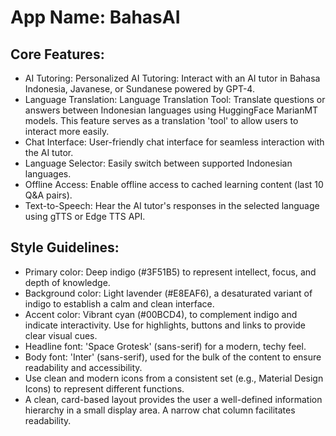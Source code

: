 # **App Name**: BahasAI

## Core Features:

- AI Tutoring: Personalized AI Tutoring: Interact with an AI tutor in Bahasa Indonesia, Javanese, or Sundanese powered by GPT-4.
- Language Translation: Language Translation Tool: Translate questions or answers between Indonesian languages using HuggingFace MarianMT models. This feature serves as a translation 'tool' to allow users to interact more easily.
- Chat Interface: User-friendly chat interface for seamless interaction with the AI tutor.
- Language Selector: Easily switch between supported Indonesian languages.
- Offline Access: Enable offline access to cached learning content (last 10 Q&A pairs).
- Text-to-Speech: Hear the AI tutor's responses in the selected language using gTTS or Edge TTS API.

## Style Guidelines:

- Primary color: Deep indigo (#3F51B5) to represent intellect, focus, and depth of knowledge.
- Background color: Light lavender (#E8EAF6), a desaturated variant of indigo to establish a calm and clean interface.
- Accent color: Vibrant cyan (#00BCD4), to complement indigo and indicate interactivity. Use for highlights, buttons and links to provide clear visual cues.
- Headline font: 'Space Grotesk' (sans-serif) for a modern, techy feel.
- Body font: 'Inter' (sans-serif), used for the bulk of the content to ensure readability and accessibility.
- Use clean and modern icons from a consistent set (e.g., Material Design Icons) to represent different functions.
- A clean, card-based layout provides the user a well-defined information hierarchy in a small display area. A narrow chat column facilitates readability.